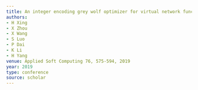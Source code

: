 ```yaml
---
title: An integer encoding grey wolf optimizer for virtual network function placement
authors:
- H Xing
- X Zhou
- X Wang
- S Luo
- P Dai
- K Li
- H Yang
venue: Applied Soft Computing 76, 575-594, 2019
year: 2019
type: conference
source: scholar
---
```

